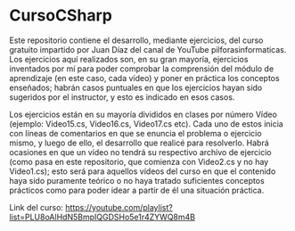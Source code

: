 # CursoCSharp
Este repositorio contiene el desarrollo, mediante ejercicios, del curso gratuito impartido por Juan Díaz del canal de YouTube pilforasinformaticas. 
Los ejercicios aquí realizados son, en su gran mayoría, ejercicios inventados por mí para poder comprobar la comprensión del módulo de aprendizaje (en este caso, 
cada vídeo) y poner en práctica los conceptos enseñados; habrán casos puntuales en que los ejercicios hayan sido sugeridos por el instructor, y esto es indicado 
en esos casos. 

Los ejercicios están en su mayoría divididos en clases por número Vídeo (ejemplo: Video15.cs, Video16.cs, Video17.cs etc). Cada uno de estos inicia con líneas de 
comentarios en que se enuncia el problema o ejercicio mismo, y luego de ello, el desarrollo que realicé para resolverlo. Habrá ocasiones en que un vídeo no tendrá 
su respectivo archivo de ejercicio (como pasa en este repositorio, que comienza con Video2.cs y no hay Video1.cs); esto será para aquellos vídeos del curso en que 
el contenido haya sido puramente teórico o no haya tratado suficientes conceptos prácticos como para poder idear a partir de él una situación práctica.

Link del curso: https://youtube.com/playlist?list=PLU8oAlHdN5BmpIQGDSHo5e1r4ZYWQ8m4B
